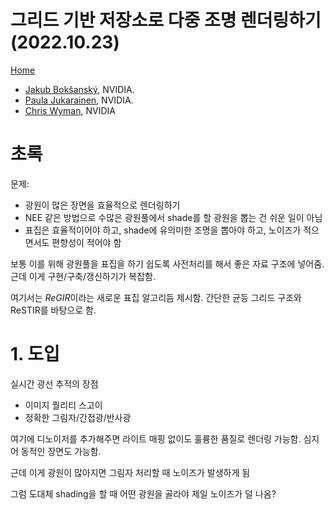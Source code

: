 # 그리드 기반 저장소로 다중 조명 렌더링하기 (2022.10.23)
[Home](/README.md)

* [Jakub Bokšanský](https://github.com/boksajak), NVIDIA.
* [Paula Jukarainen](https://developer.nvidia.com/blog/author/pjukarainen/), NVIDIA.
* [Chris Wyman](https://cwyman.org/), NVIDIA

# 초록

문제:
* 광원이 많은 장면을 효율적으로 렌더링하기
* NEE 같은 방법으로 수많은 광원풀에서 shade를 할 광원을 뽑는 건 쉬운 일이 아님
* 표집은 효율적이어야 하고, shade에 유의미한 조명을 뽑아야 하고, 노이즈가 적으면서도 편향성이 적어야 함

보통 이를 위해 광원풀을 표집을 하기 쉽도록 사전처리를 해서 좋은 자료 구조에 넣어줌. 근데 이게 구현/구축/갱신하기가 복잡함.

여기서는 *ReGIR*이라는 새로운 표집 알고리듬 제시함. 간단한 균등 그리드 구조와 ReSTIR를 바탕으로 함.

# 1. 도입

실시간 광선 추적의 장점
* 이미지 퀄리티 스고이
* 정확한 그림자/간접광/반사광

여기에 디노이저를 추가해주면 라이트 매핑 없이도 훌륭한 품질로 렌더링 가능함. 심지어 동적인 장면도 가능함.

근데 이게 광원이 많아지면 그림자 처리할 때 노이즈가 발생하게 됨

그럼 도대체 shading을 할 때 어떤 광원을 골라야 제일 노이즈가 덜 나옴?

